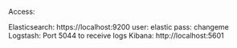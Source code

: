 Access:

Elasticsearch: https://localhost:9200
    user: elastic
    pass: changeme
Logstash: Port 5044 to receive logs
Kibana: http://localhost:5601